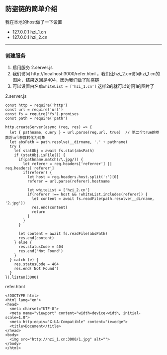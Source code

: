 ## 防盗链的简单介绍

我在本地的host做了一下设置
- 127.0.0.1 hzi_1.cn
- 127.0.0.1 hzi_2.cn

---

### 创建服务

1. 启用服务 2.server.js
2. 我们访问 http://localhost:3000/refer.html ，我们让hzi_2.cn访问hzi_1.cn的图片，结果返回是404，因为我们做了防盗链
3. 可以设置白名单`whiteList = ['hzi_1.cn']` 这样2的就可以访问1的图片了

2.server.js
```
const http = require('http')
const url = require('url')
const fs = require('fs').promises
const path = require('path')

http.createServer(async (req, res) => {
  let { pathname, query } = url.parse(req.url, true)  // 第二个true的参数将url参数转化为对象
  let absPath = path.resolve(__dirname, '.' + pathname)
  try {
    let statObj = await fs.stat(absPath)
    if (statObj.isFile()) {
      if(pathname.match(/\.jpg/)) {
        let referer = req.headers['referrer'] || req.headers['referer']
        if(referer) {
          let host = req.headers.host.split(':')[0]
          referer = url.parse(referer).hostname
          
          let whiteList = ['hzi_2.cn']
          if(referer !== host && !whiteList.includes(referer)) {
            let content = await fs.readFile(path.resolve(__dirname, '2.jpg'))
            res.end(content)
            return
          }
        }
      }

      let content = await fs.readFile(absPath)
      res.end(content)
    } else {
      res.statusCode = 404
      res.end('Not Found')
    }
  } catch (e) {
    res.statusCode = 404
    res.end('Not Found')
  }
}).listen(3000)
```
refer.html
```
<!DOCTYPE html>
<html lang="en">
<head>
  <meta charset="UTF-8">
  <meta name="viewport" content="width=device-width, initial-scale=1.0">
  <meta http-equiv="X-UA-Compatible" content="ie=edge">
  <title>Document</title>
</head>
<body>
  <img src="http://hzi_1.cn:3000/1.jpg" alt="">
</body>
</html>
```